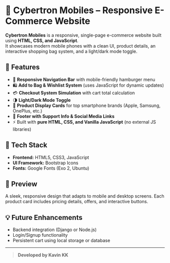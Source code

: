 # 🛒 Cybertron Mobiles – Responsive E-Commerce Website

**Cybertron Mobiles** is a responsive, single-page e-commerce website built using **HTML, CSS, and JavaScript**.  
It showcases modern mobile phones with a clean UI, product details, an interactive shopping bag system, and a light/dark mode toggle.

## 🚀 Features
- 🧩 **Responsive Navigation Bar** with mobile-friendly hamburger menu  
- 🛍️ **Add to Bag & Wishlist System** (uses JavaScript for dynamic updates)  
- 💳 **Checkout System Simulation** with cart total calculation  
- 🌗 **Light/Dark Mode Toggle**  
- 📱 **Product Display Cards** for top smartphone brands (Apple, Samsung, OnePlus, etc.)  
- 💬 **Footer with Support Info & Social Media Links**  
- ⚡ Built with **pure HTML, CSS, and Vanilla JavaScript** (no external JS libraries)

## 🧠 Tech Stack
- **Frontend:** HTML5, CSS3, JavaScript  
- **UI Framework:** Bootstrap Icons  
- **Fonts:** Google Fonts (Exo 2, Ubuntu)

## 📸 Preview
A sleek, responsive design that adapts to mobile and desktop screens. Each product card includes pricing details, offers, and interactive buttons.

## 💡 Future Enhancements
- Backend integration (Django or Node.js)  
- Login/Signup functionality  
- Persistent cart using local storage or database

---

> **Developed by Kavin KK**
